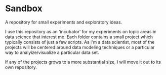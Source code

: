 # Sandbox
A repository for small experiments and exploratory ideas.

I use this repository as an 'incubator' for my experiments on topic areas in data science that interest me. Each folder contains a small project which typically consists of just a few scripts. As I'm a data scientist, most of the projects will be centered around data modeling techniques or a particular way to analyize/visualize a particular data set. 

If any of the projects grows to a more substantial size, I will move it out to its own repository.  

